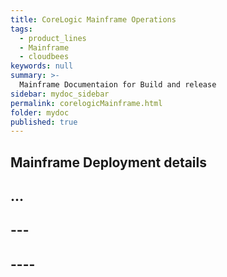 ```yaml
---
title: CoreLogic Mainframe Operations
tags:
  - product_lines 
  - Mainframe
  - cloudbees
keywords: null
summary: >-
  Mainframe Documentaion for Build and release
sidebar: mydoc_sidebar
permalink: corelogicMainframe.html
folder: mydoc
published: true
---
```


## Mainframe Deployment details

## ...

## ---

## ----
